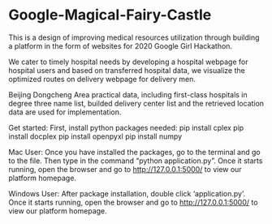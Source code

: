 # Google-Magical-Fairy-Castle
This is a design of improving medical resources utilization through building a platform in the form of websites for 2020 Google Girl Hackathon. 

We cater to timely hospital needs by developing a hospital webpage for hospital users and based on transferred hospital data, we visualize the optimized routes on delivery webpage for delivery men.  

Beijing Dongcheng Area practical data, including first-class hospitals in degree three name list, builded delivery center list and the retrieved location data are used for implementation. 

Get started: 
First, install python packages needed:
                  pip install cplex
                  pip install docplex
                  pip install openpyxl
                  pip install numpy

Mac User:
Once you have installed the packages, go to the terminal and go to the file. Then type in the command “python application.py”. Once it starts running, open the browser and go to http://127.0.0.1:5000/ to view our platform homepage.

Windows User:
After package installation, double click ‘application.py’. Once it starts running, open the browser and go to http://127.0.0.1:5000/ to view our platform homepage. 
